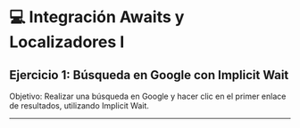 # :computer:  Integración Awaits y Localizadores I

## Ejercicio 1: Búsqueda en Google con Implicit Wait

Objetivo: Realizar una búsqueda en Google y hacer clic en el primer enlace de resultados, utilizando Implicit Wait.

---
